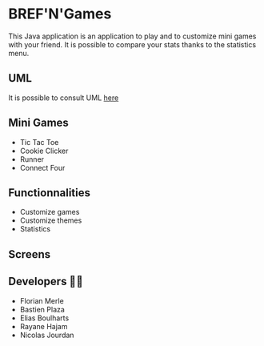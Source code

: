 # BREF'N'Games
This Java application is an application to play and to customize mini games with your friend. It is possible to compare your stats thanks to the statistics menu.

## UML
It is possible to consult UML [here](https://nicolasjourdan.github.io/brefngames/)

## Mini Games
- Tic Tac Toe
- Cookie Clicker
- Runner
- Connect Four

## Functionnalities
- Customize games
- Customize themes
- Statistics

## Screens

## Developers 👨‍💻
- Florian Merle
- Bastien Plaza
- Elias Boulharts
- Rayane Hajam
- Nicolas Jourdan
